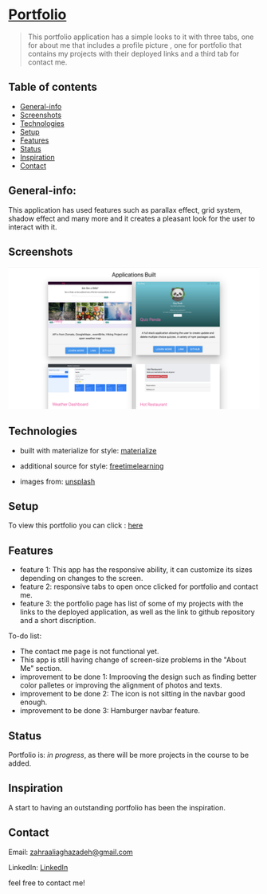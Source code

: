 # [Portfolio](https://zahraaliaghazadeh.github.io/Portfolio3/)
> This portfolio application has a simple looks to it with three tabs, one for about me that includes a profile picture , one for portfolio that contains my projects with their deployed links and a third tab for contact me. 

## Table of contents
* [General-info](#General-info)
* [Screenshots](#screenshots)
* [Technologies](#technologies)
* [Setup](#setup)
* [Features](#features)
* [Status](#status)
* [Inspiration](#inspiration)
* [Contact](#contact)

## General-info:
This application has used features such as parallax effect, grid system, shadow effect and many more and it creates a pleasant look for the user to interact with it.


## Screenshots

![screenshot](assets/images/screenshot5.png)


## Technologies
* built with materialize for style: [materialize](https://materializecss.com/getting-started.html)

* additional source for style: [freetimelearning](http://www.freetimelearning.com/materialize-css/)

* images from: [unsplash](https://unsplash.com/)


## Setup
To view this portfolio you can click : [here](https://zahraaliaghazadeh.github.io/Portfolio3/)



## Features
* feature 1: This app has the responsive ability, it can customize its sizes depending on changes to the screen. 
* feature 2: responsive tabs to open once clicked for portfolio and contact me.
* feature 3: the portfolio page has list of some of my projects with the links to the deployed application, as well as the link to github repository and a short discription.


To-do list:
* The contact me page is not functional yet.
* This app is still having change of screen-size problems in the "About Me" section.
* improvement to be done 1: Improoving the design such as finding better color palletes or improving the alignment of photos and texts.
* improvement to be done 2: The icon is not sitting in the navbar good enough.
* improvement to be done 3: Hamburger navbar feature.



## Status
Portfolio is: _in progress_, as there will be more projects in the course to be added.

## Inspiration
A start to having an outstanding portfolio has been the inspiration.

## Contact
Email: zahraaliaghazadeh@gmail.com

LinkedIn: [LinkedIn](https://www.linkedin.com/in/yalda-aghazade-7a9b0390)

feel free to contact me!



